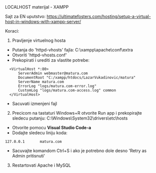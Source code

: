 LOCALHOST materijal - XAMPP

Sajt za EN uputstvo: https://ultimatefosters.com/hosting/setup-a-virtual-host-in-windows-with-xampp-server/

Koraci:
1. Pravljenje virtuelnog hosta
  - Putanja do 'httpd-vhosts' fajla: C:\xampp\apache\conf\extra
  - Otvoriti 'httpd-vhosts.conf'
  - Prekopirati i urediti za vlastite potrebe: 

```
  <VirtualHost *:80>
      ServerAdmin webmaster@matura.com
      DocumentRoot "C:/xampp/htdocs/LazarVukadinovic/matura"
      ServerName matura.com
      ErrorLog "logs/matura.com-error.log"
      CustomLog "logs/matura.com-access.log" common
  </VirtualHost>
```

  - Sacuvati izmenjeni fajl

2. Precicom na tastaturi Windows+R otvorite Run app i prekopirajte sledecu putanju: C:\Windows\System32\drivers\etc\hosts
  - Otvorite pomocu **Visual Studio Code-a**
  - Dodajte sledecu liniju koda: 

```
127.0.0.1       matura.com
```
  - Sacuvajte komandom Ctrl+S i ako je potrebno dole desno 'Retry as Admin pritisnuti'

3. Restartovati Apache i MySQL
